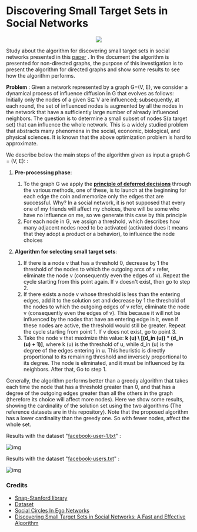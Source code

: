 # Discovering Small Target Sets in Social Networks


<p align="center">
  <img src="https://ferrara.link/img/Discovering-Small-Target%20Sets-in-Social-Networks/social-network-analysis.png">
</p>

Study about the algorithm for discovering small target sets in social networks presented in this [paper](https://link.springer.com/article/10.1007/s00453-017-0390-5) . In the document the algorithm is presented for non-directed graphs, the purpose of this investigation is to present the algorithm for directed graphs and show some results to see how the algorithm performs.

**Problem** : Given a network represented by a graph G=(V, E), we consider a dynamical process of influence diffusion in G that evolves as follows: Initially only the nodes of a given S⊆ V are influenced; subsequently, at each round, the set of influenced nodes is augmented by all the nodes in the network that have a sufficiently large number of already influenced neighbors. The question is to determine a small subset of nodes S(a target set) that can influence the whole network. This is a widely studied problem that abstracts many phenomena in the social, economic, biological, and physical sciences. It is known that the above optimization problem is hard to approximate.

We describe below the main steps of the algorithm given as input a graph G = (V, E): :

1. **Pre-processing phase**:
   1. To the graph G we apply the **[principle of deferred decisions](https://en.wikipedia.org/wiki/Principle_of_deferred_decision)** through the various methods, one of these, is to launch at the beginning for each edge the coin and memorize only the edges that are successful. Why? In a social network, it is not supposed that every one of my friends will affect my choices, there will be some who have no influence on me, so we generate this case by this principle
   2. For each node in G, we assign a threshold, which describes how many adjacent nodes need to be activated (activated does it means that they adopt a product or a behavior), to influence the node choices

2. **Algorithm for selecting small target sets**:
   1. If there is a node v that has a threshold  0,  decrease by 1 the threshold of the nodes to which the outgoing arcs of v refer, eliminate the node v (consequently even the edges of v). Repeat the cycle starting from this point again. If v doesn't exist, then go to step 2.
   2. If there exists a node v whose threshold is less than the entering edges, add it to the solution set and decrease by 1 the threshold of the nodes to which the outgoing edges of v refer, eliminate the node v (consequently even the edges of v). This because it will not be influenced by the nodes that have an entering edge in it, even if these nodes are active, the threshold would still be greater. Repeat the cycle starting from point 1. If v does not exist, go to point 3.
   3. Take the node v that maximize this value: **k (u) \ [(d_in (u)) * (d_in (u) + 1)]**, where k (u) is the threshold of u, while d_in (u) is the degree of the edges entering in u. This heuristic is directly proportional to its remaining threshold and inversely proportional to its degree. The node is eliminated, and it must be influenced by its neighbors. After that, Go to step 1.

Generally, the algorithm performs better than a greedy algorithm that takes each time the node that has a threshold greater than 0, and that has a degree of the outgoing edges greater than all the others in the graph (therefore its choice will affect more nodes). Here we show some results, showing the cardinality of the solution set using the two algorithms (The reference datasets are in this repository). 
Note that the proposed algorithm has a lower cardinality than the greedy one. So with fewer nodes, affect the whole set.

Results with the dataset  "[facebook-user-1.txt](https://github.com/Armando1514/Discovering-Small-Target-Sets-in-Social-Networks/blob/master/facebook-user-1.txt)" :

![img](https://ferrara.link/img/Discovering-Small-Target%20Sets-in-Social-Networks/image1.png)

Results with the dataset "[facebook-users.txt](https://github.com/Armando1514/Discovering-Small-Target-Sets-in-Social-Networks/blob/master/facebook-users.txt)" :

![img](https://ferrara.link/img/Discovering-Small-Target%20Sets-in-Social-Networks/image1.png)

### Credits

- [Snap-Stanford library](https://snap.stanford.edu/)
- [Dataset](https://snap.stanford.edu/data/ego-Facebook.html)
- [Social Circles In Ego Networks](http://i.stanford.edu/~julian/pdfs/nips2012.pdf)
- [Discovering Small Target Sets in Social Networks: A Fast and Effective Algorithm](https://link.springer.com/article/10.1007/s00453-017-0390-5)

